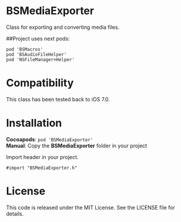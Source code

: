 # BSMediaExporter
Class for exporting and converting media files.


##Project uses next pods:

```objc
pod 'BSMacros'
pod 'BSAudioFileHelper'
pod 'NSFileManager+Helper'
```


Compatibility
=============

This class has been tested back to iOS 7.0.


Installation
============

__Cocoapods__: `pod 'BSMediaExporter'`<br />
__Manual__: Copy the __BSMediaExporter__ folder in your project<br />

Import header in your project.

    #import "BSMediaExporter.h"

License
=======

This code is released under the MIT License. See the LICENSE file for
details.
